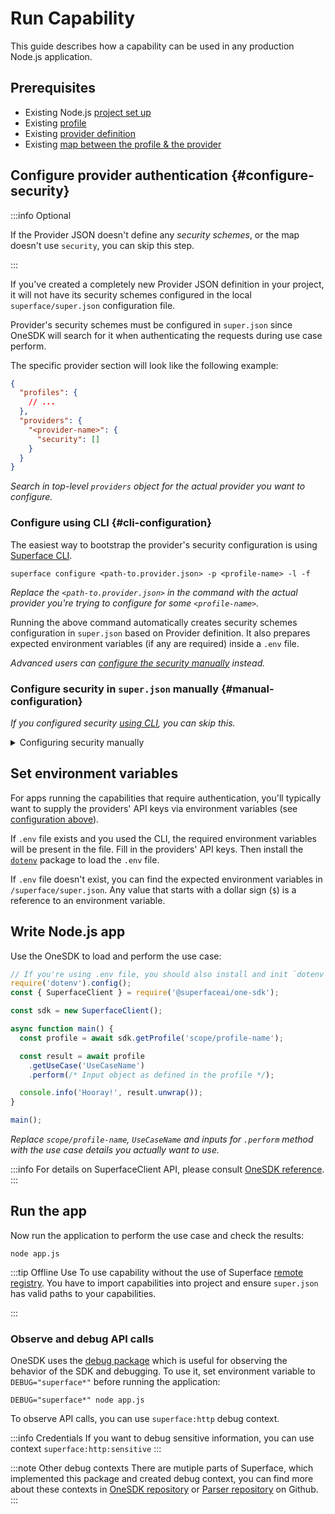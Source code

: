 # Run Capability

This guide describes how a capability can be used in any production Node.js application.

## Prerequisites

- Existing Node.js [project set up](./setup-the-environment.md)
- Existing [profile](./create-new-capability)
- Existing [provider definition](./add-new-provider.md)
- Existing [map between the profile & the provider](./map-capability-to-provider.md)

<!--
TODO: offline/fork/transfering to local setup guide

## Import capability to the project

The capability needs to be first imported to your application. Depending on your previous steps, you may have created the capability in an isolated project. In that case, you will need to copy the files over to your production application.

:::info
It is recommended (although not necessary) to place the files onto the same relative paths.
:::

### Comlink files

1. Place Profile document (`*.supr`) and its compiled version (`*.ast.json`) to your project
2. Place Map document (`*.suma`) and its compiled version (`*.ast.json`) to your project
3. Place Provider document (`*.provider.json`) to your project

### Superface configuration

1. If `.env` file is present, place it in the root of your project (or merge contents if you have one already existing)
2. Place the entire `superface` directory to your project

#### Ensure `super.json` has valid paths

1. Open `/superface/super.json`
2. Search for all references to `.supr`, `.suma` & `.json` files
3. Make sure the relative path references are correct
-->

## Configure provider authentication {#configure-security}

:::info Optional

If the Provider JSON doesn't define any _security schemes_, or the map doesn't use `security`, you can skip this step.

:::

If you've created a completely new Provider JSON definition in your project, it will not have its security schemes configured in the local `superface/super.json` configuration file.

Provider's security schemes must be configured in `super.json` since OneSDK will search for it when authenticating the requests during use case perform.

The specific provider section will look like the following example:

```json title="superface/super.json" {6-8}
{
  "profiles": {
    // ...
  },
  "providers": {
    "<provider-name>": {
      "security": []
    }
  }
}
```

_Search in top-level `providers` object for the actual provider you want to configure._

### Configure using CLI {#cli-configuration}

The easiest way to bootstrap the provider's security configuration is using [Superface CLI](/reference/cli).

```shell
superface configure <path-to.provider.json> -p <profile-name> -l -f
```

_Replace the `<path-to.provider.json>` in the command with the actual provider you're trying to configure for some `<profile-name>`._

Running the above command automatically creates security schemes configuration in `super.json` based on Provider definition. It also prepares expected environment variables (if any are required) inside a `.env` file.

_Advanced users can [configure the security manually](#manual-configuration) instead._

### Configure security in `super.json` manually {#manual-configuration}

_If you configured security [using CLI](#cli-configuration), you can skip this._

<details>
  <summary>Configuring security manually</summary>

You'll need to provide a configuration based on the security scheme type. Currently the following schemes can be used:

- [Configure Basic Auth](#basic-auth)
- [Configure Bearer Token](#bearer-token)
- [Configure API key in header or query](#api-key)

#### Reading environment variables in `super.json` {#envs}

You can be prepend any value assigned in `super.json` with a dollar sign (`$`) to reference an environment variable.

```json
{
  // ...
  "token": "$PROVIDER_API_TOKEN"
  // ...
}
```

_When evaluating the above configuration, OneSDK will look for `PROVIDER_API_TOKEN` value in environment variables._

#### Configure Basic Auth scheme {#basic-auth}

Use the following config and reference an existing security scheme from the Provider's JSON definition by an identifier.

```json title="superface/super.json" {8-12}
{
  "profiles": {
    // ...
  },
  "providers": {
    "<provider-name>": {
      "security": [
        {
          "id": "<scheme-id>",
          "username": "$PROVIDER_USERNAME", // will read `PROVIDER_USERNAME` from environment
          "password": "$PROVIDER_PASSWORD" // will read `PROVIDER_PASSWORD` from environment
        }
      ]
    }
  }
}
```

_Replace `<scheme-id>` with the actual security scheme ID defined in the Provider JSON document. You can use your own values for `username` & `password`. However it's a common practice to supply these values via [environment variables](#envs)._

#### Configure Bearer Token scheme {#bearer-token}

Use the following config and reference an existing security scheme from the Provider's JSON definition by an identifier.

```json title="superface/super.json" {8-11}
{
  "profiles": {
    // ...
  },
  "providers": {
    "<provider-name>": {
      "security": [
        {
          "id": "<scheme-id>",
          "token": "$PROVIDER_API_TOKEN" // will read `PROVIDER_API_TOKEN` from environment
        }
      ]
    }
  }
}
```

_Replace `<scheme-id>` with the actual security scheme ID defined in the provider JSON document. You can use your own value for `token`. However it's a common practice to supply these via [environment variables](#envs)._

#### Configure API key in headers or query {#api-key}

Use the following config and reference an existing security scheme from the Provider's JSON definition by an identifier.

```json title="superface/super.json" {8-11}
{
  "profiles": {
    // ...
  },
  "providers": {
    "<provider-name>": {
      "security": [
        {
          "id": "<scheme-id>",
          "apikey": "$PROVIDER_API_KEY" // will read `PROVIDER_API_KEY` from environment
        }
      ]
    }
  }
}
```

_Replace `<scheme-id>` with the actual security scheme ID defined in the provider JSON document. You can use your own value for `apikey`. However it's a common practice to supply these via [environment variables](#envs)._

</details>

## Set environment variables

For apps running the capabilities that require authentication, you'll typically want to supply the providers' API keys via environment variables (see [configuration above](#configure-security)).

If `.env` file exists and you used the CLI, the required environment variables will be present in the file. Fill in the providers' API keys. Then install the [`dotenv`](https://www.npmjs.com/package/dotenv) package to load the `.env` file.

If `.env` file doesn't exist, you can find the expected environment variables in `/superface/super.json`. Any value that starts with a dollar sign (`$`) is a reference to an environment variable.

## Write Node.js app

Use the OneSDK to load and perform the use case:

```javascript title="app.js" {8,11,12}
// If you're using .env file, you should also install and init `dotenv` package
require('dotenv').config();
const { SuperfaceClient } = require('@superfaceai/one-sdk');

const sdk = new SuperfaceClient();

async function main() {
  const profile = await sdk.getProfile('scope/profile-name');

  const result = await profile
    .getUseCase('UseCaseName')
    .perform(/* Input object as defined in the profile */);

  console.info('Hooray!', result.unwrap());
}

main();
```

_Replace `scope/profile-name`, `UseCaseName` and inputs for `.perform` method with the use case details you actually want to use._

:::info
For details on SuperfaceClient API, please consult [OneSDK reference](/reference/one-sdk-js).
:::

## Run the app

Now run the application to perform the use case and check the results:

```shell
node app.js
```

:::tip Offline Use
To use capability without the use of Superface [remote registry](https://superface.ai/catalog). You have to import capabilities into project and ensure `super.json` has valid paths to your capabilities.

<!-- TODO: link to offline use guide -->
:::

### Observe and debug API calls

OneSDK uses the [debug package](https://github.com/visionmedia/debug) which is useful for observing the behavior of the SDK and debugging. To use it, set environment variable to `DEBUG="superface*"` before running the application:

```shell
DEBUG="superface*" node app.js
```

To observe API calls, you can use `superface:http` debug context.

:::info Credentials
If you want to debug sensitive information, you can use context `superface:http:sensitive`
:::

:::note Other debug contexts
There are mutiple parts of Superface, which implemented this package and created debug context, you can find more about these contexts in [OneSDK repository](https://github.com/superfaceai/one-sdk-js#usage) or [Parser repository](https://github.com/superfaceai/parser) on Github.
:::
